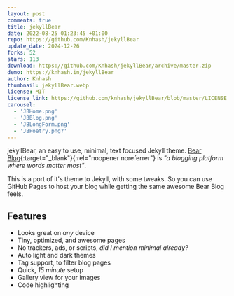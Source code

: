 ```yaml
---
layout: post
comments: true
title: jekyllBear
date: 2022-08-25 01:23:45 +01:00
repo: https://github.com/Knhash/jekyllBear
update_date: 2024-12-26
forks: 52
stars: 113
download: https://github.com/Knhash/jekyllBear/archive/master.zip
demo: https://knhash.in/jekyllBear
author: Knhash
thumbnail: jekyllBear.webp
license: MIT
license_link: https://github.com/knhash/jekyllBear/blob/master/LICENSE.txt
carousel:
  - 'JBHome.png'
  - 'JBBlog.png'
  - 'JBLongForm.png'
  - 'JBPoetry.png?'
---
```


jekyllBear, an easy to use, minimal, text focused Jekyll theme. [Bear Blog](https://bearblog.dev/){:target="_blank"}{:rel="noopener noreferrer"} is *"a blogging platform where words matter most"*.

This is a port of it's theme to Jekyll, with some tweaks. So you can use GitHub Pages to host your blog while getting the same awesome Bear Blog feels.

## Features

* Looks great on *any* device
* Tiny, optimized, and awesome pages
* No trackers, ads, or scripts, *did I mention minimal already?*
* Auto light and dark themes
* Tag support, to filter blog pages
* Quick, *15 minute* setup
* Gallery view for your images
* Code highlighting
